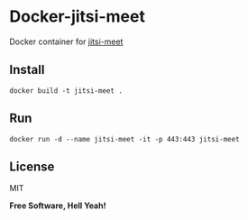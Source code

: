 Docker-jitsi-meet
===

Docker container for [jitsi-meet](https://jitsi.org/jitsi-meet/)

Install
---

`docker build -t jitsi-meet .`

Run
---

`docker run -d --name jitsi-meet -it -p 443:443 jitsi-meet`

License
---

MIT

**Free Software, Hell Yeah!**
